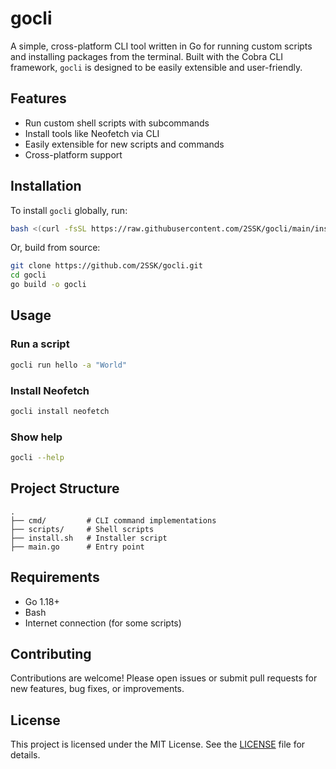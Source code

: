 # gocli

A simple, cross-platform CLI tool written in Go for running custom scripts and installing packages from the terminal. Built with the Cobra CLI framework, `gocli` is designed to be easily extensible and user-friendly.

## Features

- Run custom shell scripts with subcommands
- Install tools like Neofetch via CLI
- Easily extensible for new scripts and commands
- Cross-platform support

## Installation

To install `gocli` globally, run:

```bash
bash <(curl -fsSL https://raw.githubusercontent.com/2SSK/gocli/main/install.sh)
```

Or, build from source:

```bash
git clone https://github.com/2SSK/gocli.git
cd gocli
go build -o gocli
```

## Usage

### Run a script

```bash
gocli run hello -a "World"
```

### Install Neofetch

```bash
gocli install neofetch
```

### Show help

```bash
gocli --help
```

## Project Structure

```
.
├── cmd/         # CLI command implementations
├── scripts/     # Shell scripts
├── install.sh   # Installer script
├── main.go      # Entry point
```

## Requirements

- Go 1.18+
- Bash
- Internet connection (for some scripts)

## Contributing

Contributions are welcome! Please open issues or submit pull requests for new features, bug fixes, or improvements.

## License

This project is licensed under the MIT License. See the [LICENSE](LICENSE) file for details.

